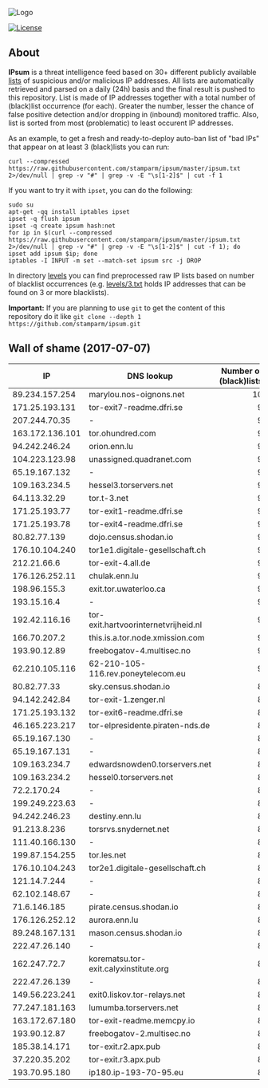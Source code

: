 ![Logo](logo.png)

[![License](https://img.shields.io/badge/license-Public_domain-red.svg)](https://wiki.creativecommons.org/wiki/Public_domain)

About
----

**IPsum** is a threat intelligence feed based on 30+ different publicly available [lists](https://github.com/stamparm/maltrail) of suspicious and/or malicious IP addresses. All lists are automatically retrieved and parsed on a daily (24h) basis and the final result is pushed to this repository. List is made of IP addresses together with a total number of (black)list occurrence (for each). Greater the number, lesser the chance of false positive detection and/or dropping in (inbound) monitored traffic. Also, list is sorted from most (problematic) to least occurent IP addresses.

As an example, to get a fresh and ready-to-deploy auto-ban list of "bad IPs" that appear on at least 3 (black)lists you can run:

```
curl --compressed https://raw.githubusercontent.com/stamparm/ipsum/master/ipsum.txt 2>/dev/null | grep -v "#" | grep -v -E "\s[1-2]$" | cut -f 1
```

If you want to try it with `ipset`, you can do the following:

```
sudo su
apt-get -qq install iptables ipset
ipset -q flush ipsum
ipset -q create ipsum hash:net
for ip in $(curl --compressed https://raw.githubusercontent.com/stamparm/ipsum/master/ipsum.txt 2>/dev/null | grep -v "#" | grep -v -E "\s[1-2]$" | cut -f 1); do ipset add ipsum $ip; done
iptables -I INPUT -m set --match-set ipsum src -j DROP
```

In directory [levels](levels) you can find preprocessed raw IP lists based on number of blacklist occurrences (e.g. [levels/3.txt](levels/3.txt) holds IP addresses that can be found on 3 or more blacklists).

**Important:** If you are planning to use `git` to get the content of this repository do it like `git clone --depth 1 https://github.com/stamparm/ipsum.git`

Wall of shame (2017-07-07)
----

|IP|DNS lookup|Number of (black)lists|
|---|---|--:|
89.234.157.254|marylou.nos-oignons.net|10
171.25.193.131|tor-exit7-readme.dfri.se|9
207.244.70.35|-|9
163.172.136.101|tor.ohundred.com|9
94.242.246.24|orion.enn.lu|9
104.223.123.98|unassigned.quadranet.com|9
65.19.167.132|-|9
109.163.234.5|hessel3.torservers.net|9
64.113.32.29|tor.t-3.net|9
171.25.193.77|tor-exit1-readme.dfri.se|9
171.25.193.78|tor-exit4-readme.dfri.se|9
80.82.77.139|dojo.census.shodan.io|9
176.10.104.240|tor1e1.digitale-gesellschaft.ch|9
212.21.66.6|tor-exit-4.all.de|9
176.126.252.11|chulak.enn.lu|9
198.96.155.3|exit.tor.uwaterloo.ca|9
193.15.16.4|-|9
192.42.116.16|tor-exit.hartvoorinternetvrijheid.nl|9
166.70.207.2|this.is.a.tor.node.xmission.com|9
193.90.12.89|freebogatov-4.multisec.no|9
62.210.105.116|62-210-105-116.rev.poneytelecom.eu|9
80.82.77.33|sky.census.shodan.io|8
94.142.242.84|tor-exit-1.zenger.nl|8
171.25.193.132|tor-exit6-readme.dfri.se|8
46.165.223.217|tor-elpresidente.piraten-nds.de|8
65.19.167.130|-|8
65.19.167.131|-|8
109.163.234.7|edwardsnowden0.torservers.net|8
109.163.234.2|hessel0.torservers.net|8
72.2.170.24|-|8
199.249.223.63|-|8
94.242.246.23|destiny.enn.lu|8
91.213.8.236|torsrvs.snydernet.net|8
111.40.166.130|-|8
199.87.154.255|tor.les.net|8
176.10.104.243|tor2e1.digitale-gesellschaft.ch|8
121.14.7.244|-|8
62.102.148.67|-|8
71.6.146.185|pirate.census.shodan.io|8
176.126.252.12|aurora.enn.lu|8
89.248.167.131|mason.census.shodan.io|8
222.47.26.140|-|8
162.247.72.7|korematsu.tor-exit.calyxinstitute.org|8
222.47.26.139|-|8
149.56.223.241|exit0.liskov.tor-relays.net|8
77.247.181.163|lumumba.torservers.net|8
163.172.67.180|tor-exit-readme.memcpy.io|8
193.90.12.87|freebogatov-2.multisec.no|8
185.38.14.171|tor-exit.r2.apx.pub|8
37.220.35.202|tor-exit.r3.apx.pub|8
193.70.95.180|ip180.ip-193-70-95.eu|8
